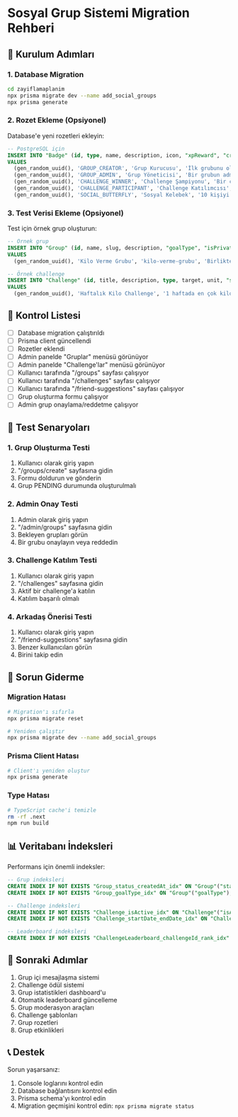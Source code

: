 # Sosyal Grup Sistemi Migration Rehberi

## 🚀 Kurulum Adımları

### 1. Database Migration

```bash
cd zayiflamaplanim
npx prisma migrate dev --name add_social_groups
npx prisma generate
```

### 2. Rozet Ekleme (Opsiyonel)

Database'e yeni rozetleri ekleyin:

```sql
-- PostgreSQL için
INSERT INTO "Badge" (id, type, name, description, icon, "xpReward", "createdAt")
VALUES
  (gen_random_uuid(), 'GROUP_CREATOR', 'Grup Kurucusu', 'İlk grubunu oluştur', '👥', 50, NOW()),
  (gen_random_uuid(), 'GROUP_ADMIN', 'Grup Yöneticisi', 'Bir grubun admini ol', '⭐', 30, NOW()),
  (gen_random_uuid(), 'CHALLENGE_WINNER', 'Challenge Şampiyonu', 'Bir challenge''ı kazan', '🏆', 100, NOW()),
  (gen_random_uuid(), 'CHALLENGE_PARTICIPANT', 'Challenge Katılımcısı', 'İlk challenge''a katıl', '🎯', 20, NOW()),
  (gen_random_uuid(), 'SOCIAL_BUTTERFLY', 'Sosyal Kelebek', '10 kişiyi takip et', '🦋', 40, NOW());
```

### 3. Test Verisi Ekleme (Opsiyonel)

Test için örnek grup oluşturun:

```sql
-- Örnek grup
INSERT INTO "Group" (id, name, slug, description, "goalType", "isPrivate", status, "createdBy", "createdAt", "updatedAt")
VALUES
  (gen_random_uuid(), 'Kilo Verme Grubu', 'kilo-verme-grubu', 'Birlikte kilo verelim!', 'weight-loss', false, 'APPROVED', 'USER_ID_BURAYA', NOW(), NOW());

-- Örnek challenge
INSERT INTO "Challenge" (id, title, description, type, target, unit, "startDate", "endDate", "isActive", "createdBy", "createdAt", "updatedAt")
VALUES
  (gen_random_uuid(), 'Haftalık Kilo Challenge', '1 haftada en çok kilo veren kazanır!', 'WEIGHT_LOSS', 2, 'kg', NOW(), NOW() + INTERVAL '7 days', true, 'USER_ID_BURAYA', NOW(), NOW());
```

## 📝 Kontrol Listesi

- [ ] Database migration çalıştırıldı
- [ ] Prisma client güncellendi
- [ ] Rozetler eklendi
- [ ] Admin panelde "Gruplar" menüsü görünüyor
- [ ] Admin panelde "Challenge'lar" menüsü görünüyor
- [ ] Kullanıcı tarafında "/groups" sayfası çalışıyor
- [ ] Kullanıcı tarafında "/challenges" sayfası çalışıyor
- [ ] Kullanıcı tarafında "/friend-suggestions" sayfası çalışıyor
- [ ] Grup oluşturma formu çalışıyor
- [ ] Admin grup onaylama/reddetme çalışıyor

## 🧪 Test Senaryoları

### 1. Grup Oluşturma Testi
1. Kullanıcı olarak giriş yapın
2. "/groups/create" sayfasına gidin
3. Formu doldurun ve gönderin
4. Grup PENDING durumunda oluşturulmalı

### 2. Admin Onay Testi
1. Admin olarak giriş yapın
2. "/admin/groups" sayfasına gidin
3. Bekleyen grupları görün
4. Bir grubu onaylayın veya reddedin

### 3. Challenge Katılım Testi
1. Kullanıcı olarak giriş yapın
2. "/challenges" sayfasına gidin
3. Aktif bir challenge'a katılın
4. Katılım başarılı olmalı

### 4. Arkadaş Önerisi Testi
1. Kullanıcı olarak giriş yapın
2. "/friend-suggestions" sayfasına gidin
3. Benzer kullanıcıları görün
4. Birini takip edin

## 🔧 Sorun Giderme

### Migration Hatası
```bash
# Migration'ı sıfırla
npx prisma migrate reset

# Yeniden çalıştır
npx prisma migrate dev --name add_social_groups
```

### Prisma Client Hatası
```bash
# Client'ı yeniden oluştur
npx prisma generate
```

### Type Hatası
```bash
# TypeScript cache'i temizle
rm -rf .next
npm run build
```

## 📊 Veritabanı İndeksleri

Performans için önemli indeksler:

```sql
-- Grup indeksleri
CREATE INDEX IF NOT EXISTS "Group_status_createdAt_idx" ON "Group"("status", "createdAt");
CREATE INDEX IF NOT EXISTS "Group_goalType_idx" ON "Group"("goalType");

-- Challenge indeksleri
CREATE INDEX IF NOT EXISTS "Challenge_isActive_idx" ON "Challenge"("isActive");
CREATE INDEX IF NOT EXISTS "Challenge_startDate_endDate_idx" ON "Challenge"("startDate", "endDate");

-- Leaderboard indeksleri
CREATE INDEX IF NOT EXISTS "ChallengeLeaderboard_challengeId_rank_idx" ON "ChallengeLeaderboard"("challengeId", "rank");
```

## 🎯 Sonraki Adımlar

1. Grup içi mesajlaşma sistemi
2. Challenge ödül sistemi
3. Grup istatistikleri dashboard'u
4. Otomatik leaderboard güncelleme
5. Grup moderasyon araçları
6. Challenge şablonları
7. Grup rozetleri
8. Grup etkinlikleri

## 📞 Destek

Sorun yaşarsanız:
1. Console loglarını kontrol edin
2. Database bağlantısını kontrol edin
3. Prisma schema'yı kontrol edin
4. Migration geçmişini kontrol edin: `npx prisma migrate status`
